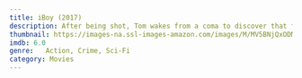 ```yaml
---
title: iBoy (2017)
description: After being shot, Tom wakes from a coma to discover that fragments of his smart phone have been embedded in his head, and worse, that returning to normal teenage life is impossible because he has developed a strange set of superpowers.
thumbnail: https://images-na.ssl-images-amazon.com/images/M/MV5BNjQxODM2MDAyM15BMl5BanBnXkFtZTgwODc4MTE0MTI@._V1_QL50_SY1000_CR0,0,674,1000_AL_.jpg
imdb: 6.0
genre:   Action, Crime, Sci-Fi
category: Movies
---
```

